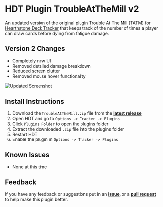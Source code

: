 # HDT Plugin TroubleAtTheMill v2

An updated version of the original plugin Trouble At The Mill (TATM) for [Hearthstone Deck Tracker](https://hsdecktracker.net/) that keeps track of the number of times a player can draw cards before dying from fatigue damage.

## Version 2 Changes
- Completely new UI
- Removed detailed damage breakdown
- Reduced screen clutter
- Removed mouse hover functionality

![Updated Screenshot](https://i.imgur.com/liAOEB5.png)

## Install Instructions
1. Download the `TroubleAtTheMill.zip` file from the [**latest release**](https://github.com/Asaayu/TroubleAtTheMill/releases)
2. Open HDT and go to `Options -> Tracker -> Plugins`
3. Click `Plugins Folder` to open the plugins folder
4. Extract the downloaded `.zip` file into the plugins folder
5. Restart HDT
6. Enable the plugin in `Options -> Tracker -> Plugins`

## Known Issues
- None at this time

## Feedback
If you have any feedback or suggestions put in an [**issue**](https://github.com/Asaayu/hdt-plugin-damagecounter/issues), or a [**pull request**](https://github.com/Asaayu/hdt-plugin-damagecounter/pulls) to help make this plugin better.

